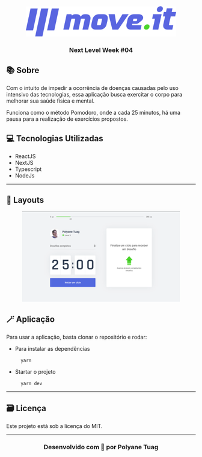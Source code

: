  &nbsp;

<p align="center">
  <img width= '400' src=".github/logo-full.svg" padding=20px>
</p>

<h3 align="center"> Next Level Week #04</h3>

## 📚 Sobre

Com o intuito de impedir a ocorrência de doenças causadas pelo uso intensivo das tecnologias, essa aplicação busca exercitar o corpo para melhorar sua saúde física e mental. 

Funciona como o método Pomodoro, onde a cada 25 minutos, há uma pausa para a realização de exercícios propostos.

## 💻 Tecnologias Utilizadas

- ReactJS
- NextJS
- Typescript
- NodeJs

---
## 🎨 Layouts

<p align="center">
  <img width= '420' src=".github/aplicativoMoveIt.png" padding=20px>
</p>


## 🪄 Aplicação

Para usar a aplicação, basta clonar o repositório e rodar: 

- Para instalar as dependências 

  ```
    yarn 
  ```

- Startar o projeto
  ```
    yarn dev
  ```
---
## 🗃 Licença
Este projeto está sob a licença do MIT.

---
<h3 align="center"> Desenvolvido com 💙 por Polyane Tuag </h3>